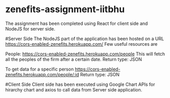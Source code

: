 # zenefits-assignment-iitbhu

The assignment has been completed using React for client side and NodeJS for server side.

#Server Side
The NodeJS part of the application has been hosted on a URL https://cors-enabled-zenefits.herokuapp.com/
Few useful resources are

People: https://cors-enabled-zenefits.herokuapp.com/people 
This will fetch all the peoples of the firm after a certain date.
Return type: JSON

To get data for a specific person 
https://cors-enabled-zenefits.herokuapp.com/people/:id
Return type: JSON


#Client Side
Client side has been executed using Google Chart APIs for hirarchy chart and axios to call data from Server side application.



